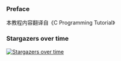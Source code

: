 ### Preface

本教程内容翻译自《C Programming Tutorial》


### Stargazers over time

[![Stargazers over time](https://starchart.cc/Mr-Aur0ra/C_Study.svg)](https://starchart.cc/Mr-Aur0ra/C_Study)


